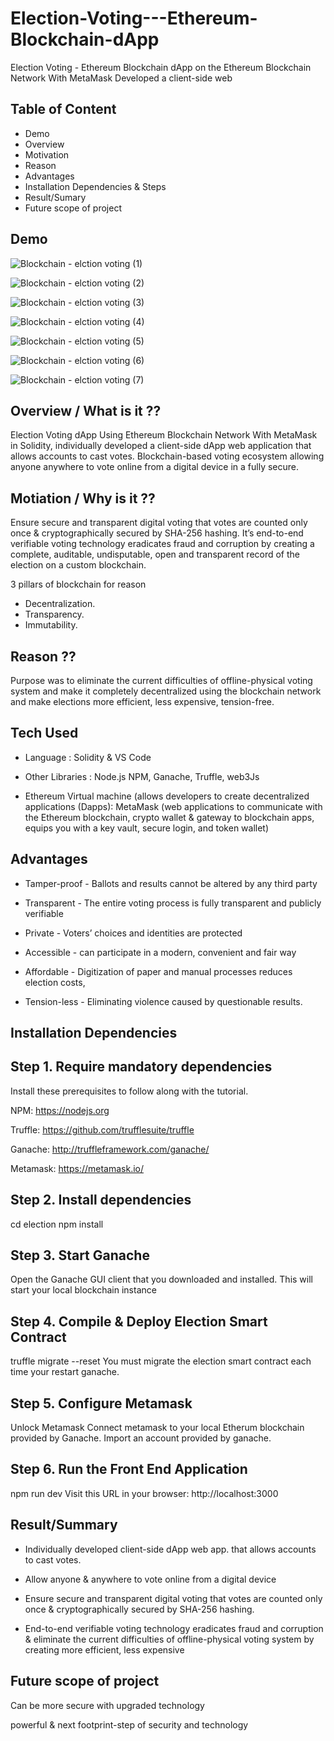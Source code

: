 # Election-Voting---Ethereum-Blockchain-dApp
Election Voting - Ethereum Blockchain dApp on the Ethereum Blockchain Network With MetaMask Developed a client-side web 

Table of Content
----------------
* Demo
* Overview
* Motivation
* Reason
* Advantages
* Installation Dependencies & Steps
* Result/Sumary
* Future scope of project

Demo
------
![Blockchain - elction voting (1)](https://user-images.githubusercontent.com/41515202/94376696-d0a26780-0139-11eb-96a5-48cd739ef4a5.png)

![Blockchain - elction voting (2)](https://user-images.githubusercontent.com/41515202/94376697-d1d39480-0139-11eb-822c-ef674f375fd9.png)

![Blockchain - elction voting (3)](https://user-images.githubusercontent.com/41515202/94376701-d304c180-0139-11eb-8cb8-7d043906f776.png)

![Blockchain - elction voting (4)](https://user-images.githubusercontent.com/41515202/94376702-d4ce8500-0139-11eb-9c9e-5bbb7d29e30b.png)

![Blockchain - elction voting (5)](https://user-images.githubusercontent.com/41515202/94376705-d5ffb200-0139-11eb-8a50-a0d76ceed9cb.png)

![Blockchain - elction voting (6)](https://user-images.githubusercontent.com/41515202/94376706-d730df00-0139-11eb-8c78-3e5487a9cc8d.png)

![Blockchain - elction voting (7)](https://user-images.githubusercontent.com/41515202/94376707-d8620c00-0139-11eb-9864-dbc82b9005cb.png)

Overview / What is it ??
----------------------------
Election Voting dApp Using Ethereum Blockchain Network With MetaMask in Solidity, individually developed a client-side dApp web application that allows accounts to cast votes. Blockchain-based voting ecosystem allowing anyone anywhere to vote online from a digital device in a fully secure. 

Motiation / Why is it ??
-----------------------------
Ensure secure and transparent digital voting that votes are counted only once & cryptographically secured by SHA-256 hashing. It’s end-to-end verifiable voting technology eradicates fraud and corruption by creating a complete, auditable, undisputable, open and transparent record of the election on a custom blockchain. 

3 pillars of blockchain for reason 
* Decentralization.
* Transparency.
* Immutability.

Reason ??
-----------
Purpose was to eliminate the current difficulties of offline-physical voting system and make it completely decentralized using the blockchain network and make elections more efficient, less expensive, tension-free. 

Tech Used
-----------
* Language : Solidity & VS Code

* Other Libraries : Node.js NPM, Ganache, Truffle, web3Js 

* Ethereum Virtual machine (allows developers to create decentralized applications (Dapps): MetaMask (web applications to communicate with the Ethereum blockchain, crypto wallet & gateway to blockchain apps, equips you with a key vault, secure login, and token wallet)


Advantages
------------
* Tamper-proof - Ballots and results cannot be altered by any third party

* Transparent - The entire voting process is fully transparent and publicly verifiable

* Private - Voters’ choices and identities are protected

* Accessible - can participate in a modern, convenient and fair way

* Affordable - Digitization of paper and manual processes reduces election costs,

* Tension-less - Eliminating violence caused by questionable results.


Installation Dependencies
---------------------------
Step 1. Require mandatory dependencies
------------------------------------------
Install these prerequisites to follow along with the tutorial.

NPM: https://nodejs.org

Truffle: https://github.com/trufflesuite/truffle

Ganache: http://truffleframework.com/ganache/

Metamask: https://metamask.io/


Step 2. Install dependencies
--------------------------
cd election
npm install

Step 3. Start Ganache
--------------------------
Open the Ganache GUI client that you downloaded and installed. This will start your local blockchain instance

Step 4. Compile & Deploy Election Smart Contract
--------------------------

truffle migrate --reset You must migrate the election smart contract each time your restart ganache.

Step 5. Configure Metamask
--------------------------
Unlock Metamask
Connect metamask to your local Etherum blockchain provided by Ganache.
Import an account provided by ganache.

Step 6. Run the Front End Application
----------------------------------------
npm run dev Visit this URL in your browser: http://localhost:3000

Result/Summary
---------------
* Individually developed client-side dApp web app. that allows accounts to cast votes.

* Allow anyone & anywhere to vote online from a digital device

* Ensure secure and transparent digital voting that votes are counted only once &
cryptographically secured by SHA-256 hashing.

* End-to-end verifiable voting technology eradicates fraud and corruption & eliminate the
current difficulties of offline-physical voting system by creating more efficient, less expensive

Future scope of project
------------------------
Can be more secure with upgraded technology

powerful & next footprint-step of security and technology
